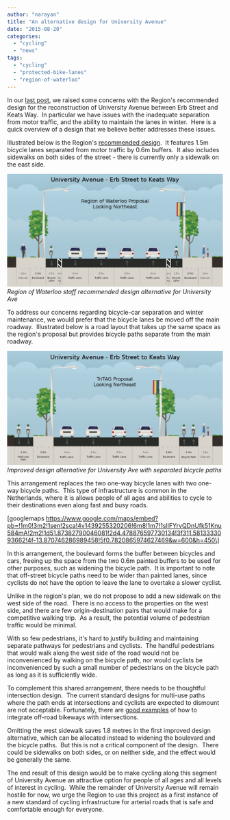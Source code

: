 ```yaml
---
author: "narayan"
title: "An alternative design for University Avenue"
date: "2015-08-20"
categories: 
  - "cycling"
  - "news"
tags: 
  - "cycling"
  - "protected-bike-lanes"
  - "region-of-waterloo"
---
```


In our [last post](/blog/2015/08/10/could-university-ave-slip-through-the-cracks/), we raised some concerns with the Region's recommended design for the reconstruction of University Avenue between Erb Street and Keats Way.  In particular we have issues with the inadequate separation from motor traffic, and the ability to maintain the lanes in winter.  Here is a quick overview of a design that we believe better addresses these issues.

Illustrated below is the Region's [recommended design](https://www.regionofwaterloo.ca/en/regionalGovernment/resources/PW/PA2015-0811.pdf#page=154).  It features 1.5m bicycle lanes separated from motor traffic by 0.6m buffers.  It also includes sidewalks on both sides of the street - there is currently only a sidewalk on the east side.

[![](/images/UniversityWestROW-1024x536.jpg "University Ave - Erb St to Keats Way, ROW proposal, looking northeast")](/images/UniversityWestROW.jpg)
*Region of Waterloo staff recommended design alternative for University Ave*

To address our concerns regarding bicycle-car separation and winter maintenance, we would prefer that the bicycle lanes be moved off the main roadway.  Illustrated below is a road layout that takes up the same space as the region's proposal but provides bicycle paths separate from the main roadway.

[![](/images/UniversityWestTriTAG2-1024x540.jpg "Improved University Ave - Erb St to Keats Way, looking northeast")](/images/UniversityWestTriTAG2.jpg)
*Improved design alternative for University Ave with separated bicycle paths*

This arrangement replaces the two one-way bicycle lanes with two one-way bicycle paths.  This type of infrastructure is common in the Netherlands, where it is allows people of all ages and abilities to cycle to their destinations even along fast and busy roads.

\[googlemaps https://www.google.com/maps/embed?pb=!1m0!3m2!1sen!2sca!4v1439255320206!6m8!1m7!1slIFYrvQDnUfk51Knu584mA!2m2!1d51.87382790046081!2d4.478876597730134!3f311.5813333093662!4f-13.870746286989458!5f0.7820865974627469&w=600&h=450\]

In this arrangement, the boulevard forms the buffer between bicycles and cars, freeing up the space from the two 0.6m painted buffers to be used for other purposes, such as widening the bicycle path.  It is important to note that off-street bicycle paths need to be wider than painted lanes, since cyclists do not have the option to leave the lane to overtake a slower cyclist.

Unlike in the region's plan, we do not propose to add a new sidewalk on the west side of the road.  There is no access to the properties on the west side, and there are few origin-destination pairs that would make for a competitive walking trip.  As a result, the potential volume of pedestrian traffic would be minimal.

With so few pedestrians, it's hard to justify building and maintaining separate pathways for pedestrians and cyclists.  The handful pedestrians that would walk along the west side of the road would not be inconvenienced by walking on the bicycle path, nor would cyclists be inconvenienced by such a small number of pedestrians on the bicycle path as long as it is sufficiently wide.

To complement this shared arrangement, there needs to be thoughtful intersection design.  The current standard designs for multi-use paths where the path ends at intersections and cyclists are expected to dismount are not acceptable. Fortunately, there are [good examples](https://protectedintersection.com) of how to integrate off-road bikeways with intersections.

Omitting the west sidewalk saves 1.8 metres in the first improved design alternative, which can be allocated instead to widening the boulevard and the bicycle paths.  But this is not a critical component of the design.  There could be sidewalks on both sides, or on neither side, and the effect would be generally the same.

The end result of this design would be to make cycling along this segment of University Avenue an attractive option for people of all ages and all levels of interest in cycling.  While the remainder of University Avenue will remain hostile for now, we urge the Region to use this project as a first instance of a new standard of cycling infrastructure for arterial roads that is safe and comfortable enough for everyone.
